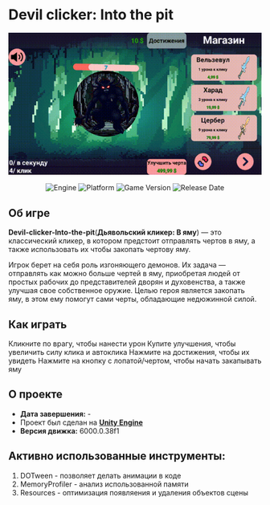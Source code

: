 # Devil clicker: Into the pit

<p align="center">
   <img src="https://github.com/jorick337/Devil-clicker-Into-the-pit/blob/main/MinorFiles/Video/Gameplay.gif">
</p>

<p align="center">
   <img src="https://img.shields.io/badge/Engine-Unity%206000.0.38f1-blueviolet?style=&logo=unity" alt="Engine">
   <img src="https://img.shields.io/badge/Platform-Windows, Linux, MacOs, WebGl %20-brightgreen?style=&logo=android" alt="Platform">
   <img src="https://img.shields.io/badge/Version-1.0.1-blue" alt="Game Version">
   <img src="https://img.shields.io/badge/Release Date-28.02.2025-red" alt="Release Date">
</p>

## Об игре

**Devil-clicker-Into-the-pit**(**Дьявольский кликер: В яму**) — это классический кликер, в котором предстоит отправлять чертов в яму, а также использовать их чтобы закопать чертову яму.

Игрок берет на себя роль изгоняющего демонов.
Их задача — отправлять как можно больше чертей в яму, приобретая людей от простых рабочих до представителей дворян и духовенства, а также улучшая свое собственное оружие.
Целью героя является закопать яму, в этом ему помогут сами черты, обладающие недюжинной силой.

## Как играть

Кликните по врагу, чтобы нанести урон
Купите улучшения, чтобы увеличить силу клика и автоклика
Нажмите на достижения, чтобы их увидеть
Нажмите на кнопку с лопатой/чертом, чтобы начать закапывать яму

## О проекте

* **Дата завершения:** - 
* Проект был сделан на **[Unity Engine](https://unity.com/)**
* **Версия движка:** 6000.0.38f1

## Активно использованные инструменты:
1. DOTween - позволяет делать анимации в коде
2. MemoryProfiler - анализ использованной памяти
3. Resources - оптимизация появляения и удаления объектов сцены
